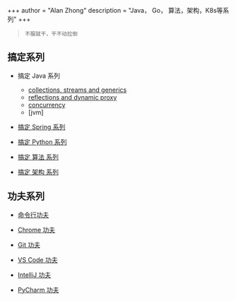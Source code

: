+++
author = "Alan Zhong"
description = "Java， Go， 算法，架构，K8s等系列"
+++

> `不服就干，干不动拉倒`


## 搞定系列

-   搞定 Java 系列

    -   [collections, streams and generics]()
    -   [reflections and dynamic proxy]()
    -   [concurrency]()
    -   [jvm]

-   [搞定 Spring 系列]()

-   [搞定 Python 系列]()

-   [搞定 算法 系列]()

-   [搞定 架构 系列]()

## 功夫系列

-   [命令行功夫]()

-   [Chrome 功夫]()

-   [Git 功夫]()

-   [VS Code 功夫]()

-   [IntelliJ 功夫]()

-   [PyCharm 功夫]()
